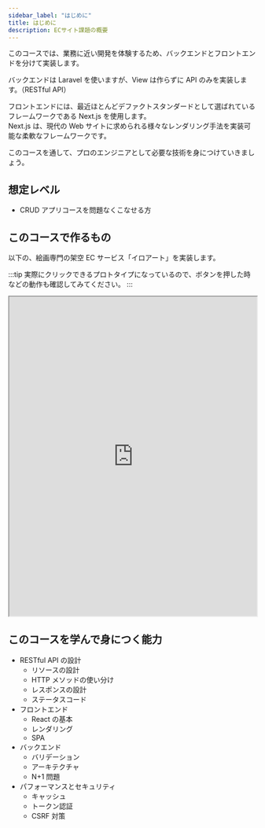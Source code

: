 ```yaml
---
sidebar_label: "はじめに"
title: はじめに
description: ECサイト課題の概要
---
```


このコースでは、業務に近い開発を体験するため、バックエンドとフロントエンドを分けて実装します。

バックエンドは Laravel を使いますが、View は作らずに API のみを実装します。（RESTful API）

フロントエンドには、最近ほとんどデファクトスタンダードとして選ばれているフレームワークである Next.js を使用します。  
Next.js は、現代の Web サイトに求められる様々なレンダリング手法を実装可能な柔軟なフレームワークです。

このコースを通して、プロのエンジニアとして必要な技術を身につけていきましょう。

## 想定レベル

- CRUD アプリコースを問題なくこなせる方

## このコースで作るもの

以下の、絵画専門の架空 EC サービス「イロアート」を実装します。

:::tip
実際にクリックできるプロトタイプになっているので、ボタンを押した時などの動作も確認してみてください。
:::

<iframe width="100%" height="650" src="https://www.figma.com/embed?embed_host=share&url=https%3A%2F%2Fwww.figma.com%2Fproto%2FH0hdI0ZPk8DO6XIdvcQvrY%2F%25E3%2580%2590%25E3%2582%25A8%25E3%2583%25B3%25E3%2582%25B8%25E3%2583%258B%25E3%2582%25A2%25E9%25A4%258A%25E6%2588%2590%25E3%2580%2591EC%25E3%2582%25B5%25E3%2582%25A4%25E3%2583%2588%3Ft%3D0JMonWqFjsj1zxtp-1%26scaling%3Dscale-down%26page-id%3D144%253A36%26node-id%3D4027-83%26starting-point-node-id%3D4027%253A83" allowfullscreen></iframe>

## このコースを学んで身につく能力

- RESTful API の設計
  - リソースの設計
  - HTTP メソッドの使い分け
  - レスポンスの設計
  - ステータスコード
- フロントエンド
  - React の基本
  - レンダリング
  - SPA
- バックエンド
  - バリデーション
  - アーキテクチャ
  - N+1 問題
- パフォーマンスとセキュリティ
  - キャッシュ
  - トークン認証
  - CSRF 対策
